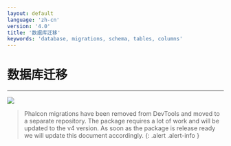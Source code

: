 ```yaml
---
layout: default
language: 'zh-cn'
version: '4.0'
title: '数据库迁移'
keywords: 'database, migrations, schema, tables, columns'
---
```


# 数据库迁移

* * *

![](/assets/images/document-status-stable-success.svg)

> Phalcon migrations have been removed from DevTools and moved to a separate repository. The package requires a lot of work and will be updated to the v4 version. As soon as the package is release ready we will update this document accordingly.
{: .alert .alert-info } 
